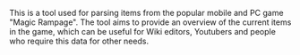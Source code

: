 This is a tool used for parsing items from the popular mobile and PC game "Magic Rampage". The tool aims to provide an overview of the current items in the game, which can be useful for Wiki editors, Youtubers and people who require this data for other needs.